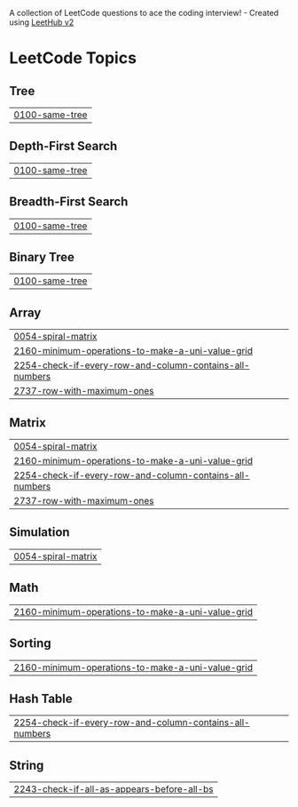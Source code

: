 A collection of LeetCode questions to ace the coding interview! - Created using [LeetHub v2](https://github.com/arunbhardwaj/LeetHub-2.0)
<!---LeetCode Topics Start-->
# LeetCode Topics
## Tree
|  |
| ------- |
| [0100-same-tree](https://github.com/akash123a/DSA-Question/tree/master/0100-same-tree) |
## Depth-First Search
|  |
| ------- |
| [0100-same-tree](https://github.com/akash123a/DSA-Question/tree/master/0100-same-tree) |
## Breadth-First Search
|  |
| ------- |
| [0100-same-tree](https://github.com/akash123a/DSA-Question/tree/master/0100-same-tree) |
## Binary Tree
|  |
| ------- |
| [0100-same-tree](https://github.com/akash123a/DSA-Question/tree/master/0100-same-tree) |
## Array
|  |
| ------- |
| [0054-spiral-matrix](https://github.com/akash123a/DSA-Question/tree/master/0054-spiral-matrix) |
| [2160-minimum-operations-to-make-a-uni-value-grid](https://github.com/akash123a/DSA-Question/tree/master/2160-minimum-operations-to-make-a-uni-value-grid) |
| [2254-check-if-every-row-and-column-contains-all-numbers](https://github.com/akash123a/DSA-Question/tree/master/2254-check-if-every-row-and-column-contains-all-numbers) |
| [2737-row-with-maximum-ones](https://github.com/akash123a/DSA-Question/tree/master/2737-row-with-maximum-ones) |
## Matrix
|  |
| ------- |
| [0054-spiral-matrix](https://github.com/akash123a/DSA-Question/tree/master/0054-spiral-matrix) |
| [2160-minimum-operations-to-make-a-uni-value-grid](https://github.com/akash123a/DSA-Question/tree/master/2160-minimum-operations-to-make-a-uni-value-grid) |
| [2254-check-if-every-row-and-column-contains-all-numbers](https://github.com/akash123a/DSA-Question/tree/master/2254-check-if-every-row-and-column-contains-all-numbers) |
| [2737-row-with-maximum-ones](https://github.com/akash123a/DSA-Question/tree/master/2737-row-with-maximum-ones) |
## Simulation
|  |
| ------- |
| [0054-spiral-matrix](https://github.com/akash123a/DSA-Question/tree/master/0054-spiral-matrix) |
## Math
|  |
| ------- |
| [2160-minimum-operations-to-make-a-uni-value-grid](https://github.com/akash123a/DSA-Question/tree/master/2160-minimum-operations-to-make-a-uni-value-grid) |
## Sorting
|  |
| ------- |
| [2160-minimum-operations-to-make-a-uni-value-grid](https://github.com/akash123a/DSA-Question/tree/master/2160-minimum-operations-to-make-a-uni-value-grid) |
## Hash Table
|  |
| ------- |
| [2254-check-if-every-row-and-column-contains-all-numbers](https://github.com/akash123a/DSA-Question/tree/master/2254-check-if-every-row-and-column-contains-all-numbers) |
## String
|  |
| ------- |
| [2243-check-if-all-as-appears-before-all-bs](https://github.com/akash123a/DSA-Question/tree/master/2243-check-if-all-as-appears-before-all-bs) |
<!---LeetCode Topics End-->